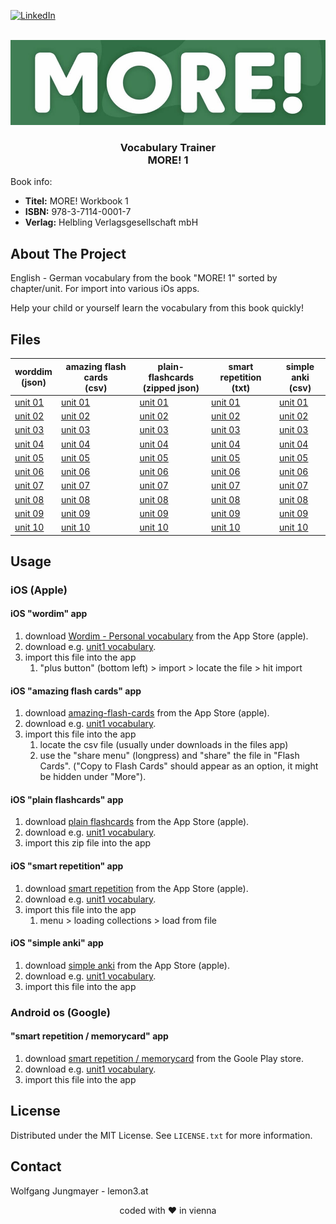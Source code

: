 <!-- PROJECT SHIELDS -->
[![LinkedIn][linkedin-shield]][linkedin-url]

<!-- PROJECT LOGO -->
<br />
<div align="center">
  <a href="https://github.com/lemon3/orfdl">
    <img src="https://raw.githubusercontent.com/lemon3/vocabulary/main/_assets/more.jpg" alt="Logo" width="640" height="auto">
  </a>
  <h3 align="center">Vocabulary Trainer<br>
  MORE! 1</h3>
</div>

Book info:
* **Titel:** MORE! Workbook 1
* **ISBN:**	978-3-7114-0001-7<br>
* **Verlag:**	Helbling Verlagsgesellschaft mbH<br>

## About The Project

English - German vocabulary from the book "MORE! 1" sorted by chapter/unit. For import into various iOs apps.

Help your child or yourself learn the vocabulary from this book quickly!

## Files
| worddim<br>(json) | amazing flash cards<br>(csv) | plain-flashcards<br>(zipped json) | smart repetition<br>(txt) | simple anki<br>(csv) |
|-------|-------|-------|-------|-------|
| [unit 01](https://raw.githubusercontent.com/lemon3/vocabulary/main/dist/wordim/more1-unit01.wordim) | [unit 01](https://raw.githubusercontent.com/lemon3/vocabulary/main/dist/csv-file-example/more1-unit01.csv) | [unit 01](https://raw.githubusercontent.com/lemon3/vocabulary/main/dist/plain-flashcards/more1-unit01.zip) | [unit 01](https://raw.githubusercontent.com/lemon3/vocabulary/main/dist/text-file/more1-unit01.txt) | [unit 01](https://raw.githubusercontent.com/lemon3/vocabulary/main/dist/csv-file/more1-unit01.csv) |
| [unit 02](https://raw.githubusercontent.com/lemon3/vocabulary/main/dist/wordim/more1-unit02.wordim) | [unit 02](https://raw.githubusercontent.com/lemon3/vocabulary/main/dist/csv-file-example/more1-unit02.csv) | [unit 02](https://raw.githubusercontent.com/lemon3/vocabulary/main/dist/plain-flashcards/more1-unit02.zip) | [unit 02](https://raw.githubusercontent.com/lemon3/vocabulary/main/dist/text-file/more1-unit02.txt) | [unit 02](https://raw.githubusercontent.com/lemon3/vocabulary/main/dist/csv-file/more1-unit02.csv) |
| [unit 03](https://raw.githubusercontent.com/lemon3/vocabulary/main/dist/wordim/more1-unit03.wordim) | [unit 03](https://raw.githubusercontent.com/lemon3/vocabulary/main/dist/csv-file-example/more1-unit03.csv) | [unit 03](https://raw.githubusercontent.com/lemon3/vocabulary/main/dist/plain-flashcards/more1-unit03.zip) | [unit 03](https://raw.githubusercontent.com/lemon3/vocabulary/main/dist/text-file/more1-unit03.txt) | [unit 03](https://raw.githubusercontent.com/lemon3/vocabulary/main/dist/csv-file/more1-unit03.csv) |
| [unit 04](https://raw.githubusercontent.com/lemon3/vocabulary/main/dist/wordim/more1-unit04.wordim) | [unit 04](https://raw.githubusercontent.com/lemon3/vocabulary/main/dist/csv-file-example/more1-unit04.csv) | [unit 04](https://raw.githubusercontent.com/lemon3/vocabulary/main/dist/plain-flashcards/more1-unit04.zip) | [unit 04](https://raw.githubusercontent.com/lemon3/vocabulary/main/dist/text-file/more1-unit04.txt) | [unit 04](https://raw.githubusercontent.com/lemon3/vocabulary/main/dist/csv-file/more1-unit04.csv) |
| [unit 05](https://raw.githubusercontent.com/lemon3/vocabulary/main/dist/wordim/more1-unit05.wordim) | [unit 05](https://raw.githubusercontent.com/lemon3/vocabulary/main/dist/csv-file-example/more1-unit05.csv) | [unit 05](https://raw.githubusercontent.com/lemon3/vocabulary/main/dist/plain-flashcards/more1-unit05.zip) | [unit 05](https://raw.githubusercontent.com/lemon3/vocabulary/main/dist/text-file/more1-unit05.txt) | [unit 05](https://raw.githubusercontent.com/lemon3/vocabulary/main/dist/csv-file/more1-unit05.csv) |
| [unit 06](https://raw.githubusercontent.com/lemon3/vocabulary/main/dist/wordim/more1-unit06.wordim) | [unit 06](https://raw.githubusercontent.com/lemon3/vocabulary/main/dist/csv-file-example/more1-unit06.csv) | [unit 06](https://raw.githubusercontent.com/lemon3/vocabulary/main/dist/plain-flashcards/more1-unit06.zip) | [unit 06](https://raw.githubusercontent.com/lemon3/vocabulary/main/dist/text-file/more1-unit06.txt) | [unit 06](https://raw.githubusercontent.com/lemon3/vocabulary/main/dist/csv-file/more1-unit06.csv) |
| [unit 07](https://raw.githubusercontent.com/lemon3/vocabulary/main/dist/wordim/more1-unit07.wordim) | [unit 07](https://raw.githubusercontent.com/lemon3/vocabulary/main/dist/csv-file-example/more1-unit07.csv) | [unit 07](https://raw.githubusercontent.com/lemon3/vocabulary/main/dist/plain-flashcards/more1-unit07.zip) | [unit 07](https://raw.githubusercontent.com/lemon3/vocabulary/main/dist/text-file/more1-unit07.txt) | [unit 07](https://raw.githubusercontent.com/lemon3/vocabulary/main/dist/csv-file/more1-unit07.csv) |
| [unit 08](https://raw.githubusercontent.com/lemon3/vocabulary/main/dist/wordim/more1-unit08.wordim) | [unit 08](https://raw.githubusercontent.com/lemon3/vocabulary/main/dist/csv-file-example/more1-unit08.csv) | [unit 08](https://raw.githubusercontent.com/lemon3/vocabulary/main/dist/plain-flashcards/more1-unit08.zip) | [unit 08](https://raw.githubusercontent.com/lemon3/vocabulary/main/dist/text-file/more1-unit08.txt) | [unit 08](https://raw.githubusercontent.com/lemon3/vocabulary/main/dist/csv-file/more1-unit08.csv) |
| [unit 09](https://raw.githubusercontent.com/lemon3/vocabulary/main/dist/wordim/more1-unit09.wordim) | [unit 09](https://raw.githubusercontent.com/lemon3/vocabulary/main/dist/csv-file-example/more1-unit09.csv) | [unit 09](https://raw.githubusercontent.com/lemon3/vocabulary/main/dist/plain-flashcards/more1-unit09.zip) | [unit 09](https://raw.githubusercontent.com/lemon3/vocabulary/main/dist/text-file/more1-unit09.txt) | [unit 09](https://raw.githubusercontent.com/lemon3/vocabulary/main/dist/csv-file/more1-unit09.csv) |
| [unit 10](https://raw.githubusercontent.com/lemon3/vocabulary/main/dist/wordim/more1-unit10.wordim) | [unit 10](https://raw.githubusercontent.com/lemon3/vocabulary/main/dist/csv-file-example/more1-unit10.csv) | [unit 10](https://raw.githubusercontent.com/lemon3/vocabulary/main/dist/plain-flashcards/more1-unit10.zip) | [unit 10](https://raw.githubusercontent.com/lemon3/vocabulary/main/dist/text-file/more1-unit10.txt) | [unit 10](https://raw.githubusercontent.com/lemon3/vocabulary/main/dist/csv-file/more1-unit10.csv) |

## Usage
### iOS (Apple)
#### iOS "wordim" app
1) download [Wordim - Personal vocabulary](https://apps.apple.com/us/app/wordim-personal-vocabulary/id1662281843) from the App Store (apple).
2) download e.g. [unit1 vocabulary](https://raw.githubusercontent.com/lemon3/vocabulary/main/dist/wordim/more1-unit01.wordim).
3) import this file into the app
   1) "plus button" (bottom left) > import > locate the file > hit import

#### iOS "amazing flash cards" app
1) download [amazing-flash-cards](https://apps.apple.com/at/app/amazing-flash-cards/id1511674871) from the App Store (apple).
2) download e.g. [unit1 vocabulary](https://raw.githubusercontent.com/lemon3/vocabulary/main/dist/csv-file-example/more1-unit01.csv).
3) import this file into the app
   1) locate the csv file (usually under downloads in the files app)
   2) use the "share menu" (longpress) and "share" the file in "Flash Cards".
   ("Copy to Flash Cards" should appear as an option, it might be hidden under "More").

#### iOS "plain flashcards" app
1) download [plain flashcards](https://apps.apple.com/at/app/plain-flashcards/id971833934) from the App Store (apple).
2) download e.g. [unit1 vocabulary](https://raw.githubusercontent.com/lemon3/vocabulary/main/dist/plain-flashcards/more1-unit01.zip).
3) import this zip file into the app

#### iOS "smart repetition" app
1) download [smart repetition](https://apps.apple.com/us/app/smart-repetition/id1556865655) from the App Store (apple).
2) download e.g. [unit1 vocabulary](https://raw.githubusercontent.com/lemon3/vocabulary/main/dist/text-file/more1-unit01.txt).
3) import this file into the app
   1) menu > loading collections > load from file

#### iOS "simple anki" app
1) download [simple anki](https://apps.apple.com/us/app/simple-anki/id1625870857) from the App Store (apple).
2) download e.g. [unit1 vocabulary](https://raw.githubusercontent.com/lemon3/vocabulary/main/dist/csv-file/more1-unit01.csv).
3) import this file into the app

### Android os (Google)
#### "smart repetition / memorycard" app
1) download [smart repetition / memorycard](https://play.google.com/store/apps/details?id=com.kuraeva.memorycard) from the Goole Play store.
2) download e.g. [unit1 vocabulary](https://raw.githubusercontent.com/lemon3/vocabulary/main/dist/text-file/more1-unit01.txt).
3) import this file into the app


## License
Distributed under the MIT License. See `LICENSE.txt` for more information.

<!-- CONTACT -->
## Contact
Wolfgang Jungmayer - lemon3.at

<div align="center">coded with ❤ in vienna</div>

<!-- MARKDOWN LINKS & IMAGES -->
[linkedin-shield]: https://img.shields.io/badge/-LinkedIn-black.svg?style=for-the-badge&logo=linkedin&colorB=555
[linkedin-url]: https://www.linkedin.com/in/wolfgangjungmayer/
